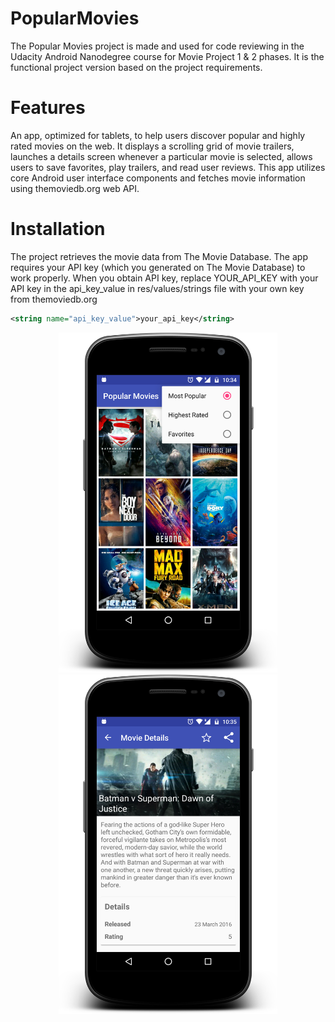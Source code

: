 # PopularMovies

The Popular Movies project is made and used for code reviewing in the Udacity Android Nanodegree course for Movie Project 1 & 2 phases. It is the functional project version based on the project requirements.

# Features
An app, optimized for tablets, to help users discover popular and highly rated movies on the web. It displays a scrolling grid of movie trailers, launches a details screen whenever a particular movie is selected, allows users to save favorites, play trailers, and read user reviews. This app utilizes core Android user interface components and fetches movie information using themoviedb.org web API.

# Installation
The project retrieves the movie data from The Movie Database. The app requires your API key (which you generated on The Movie Database) to work properly. When you obtain API key, replace YOUR_API_KEY with your API key in the api_key_value in res/values/strings file with your own key from themoviedb.org
```xml
<string name="api_key_value">your_api_key</string>
```
<p align="center">
  <img src="/home.png" width="350"/>
  <img src="/detail.png" width="350"/>
</p>
